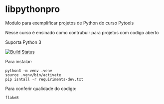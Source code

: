 # libpythonpro
Modulo para exemplificar projetos de Python do curso Pytools

Nesse curso é ensinado como contrubuir para projetos com codigo aberto

Suporta Python 3

[![Build Status](https://travis-ci.com/raolbrito/libpythonpro.svg?branch=master)](https://travis-ci.com/raolbrito/libpythonpro)


Para instalar:

```console
python3 -m venv .venv
source .venv/bin/activate
pip isntall -r requiriments-dev.txt
```
Para conferir qualidade do codigo:

```console
flake8
```
